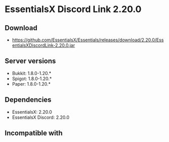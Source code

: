 # EssentialsX Discord Link 2.20.0

## Download
- https://github.com/EssentialsX/Essentials/releases/download/2.20.0/EssentialsXDiscordLink-2.20.0.jar

## Server versions
- Bukkit: 1.8.0-1.20.*
- Spigot: 1.8.0-1.20.*
- Paper: 1.8.0-1.20.*

## Dependencies
- EssentialsX: 2.20.0
- EssentialsX Discord: 2.20.0

## Incompatible with